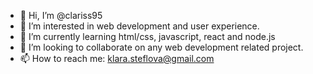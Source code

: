 - 👋 Hi, I’m @clariss95
- 👀 I’m interested in web development and user experience.
- 🌱 I’m currently learning html/css, javascript, react and node.js
- 💞️ I’m looking to collaborate on any web development related project.
- 📫 How to reach me: klara.steflova@gmail.com

<!---
clariss95/clariss95 is a ✨ special ✨ repository because its `README.md` (this file) appears on your GitHub profile.
You can click the Preview link to take a look at your changes.
--->
